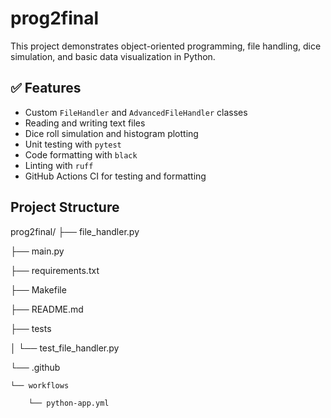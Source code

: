 # prog2final

This project demonstrates object-oriented programming, file handling, dice simulation, and basic data visualization in Python.

## ✅ Features

- Custom `FileHandler` and `AdvancedFileHandler` classes
- Reading and writing text files
- Dice roll simulation and histogram plotting
- Unit testing with `pytest`
- Code formatting with `black`
- Linting with `ruff`
- GitHub Actions CI for testing and formatting


## Project Structure

prog2final/
├── file_handler.py

├── main.py

├── requirements.txt

├── Makefile

├── README.md

├── tests

│   └── test_file_handler.py

└── .github

    └── workflows
    
        └── python-app.yml
        

